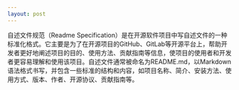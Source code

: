 ```yaml
---
layout: post
---
```



自述文件规范（Readme Specification）是在开源软件项目中写自述文件的一种标准化格式。它主要是为了在开源项目的GitHub、GitLab等开源平台上，帮助开发者更好地阐述项目的目的、使用方法、贡献指南等信息，使项目的使用者和开发者更容易理解和使用该项目。自述文件通常被命名为README.md，以Markdown语法格式书写，并包含一些标准的结构和内容，如项目名称、简介、安装方法、使用方式、版本、作者、开源协议、贡献指南等。
